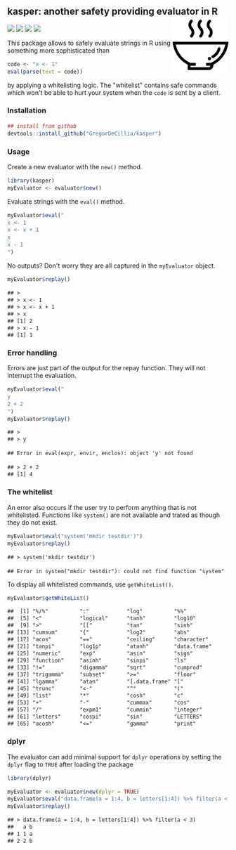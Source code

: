 
<!-- icon: https://iconscout.com/icon/hot-soup-3 -->
kasper: another safety providing evaluator in R <img src="man/figures/logo.png" align="right" alt="" />
-------------------------------------------------------------------------------------------------------

[![](https://img.shields.io/badge/lifecycle-experimental-orange.svg)](https://www.tidyverse.org/lifecycle/#experimental) [![](https://img.shields.io/badge/language-R-blue.svg)](https://cran.r-project.org/) [![](https://img.shields.io/badge/devel%20version-0.1.0-red.svg)](https://github.com/GregorDeCillia/kasper) [![](https://img.shields.io/github/languages/code-size/GregorDeCillia/kasper.svg)](https://github.com/GregorDeCillia/kasper)

This package allows to safely evaluate strings in R using something more sophisticated than

``` r
code <- "x <- 1"
eval(parse(text = code))
```

by applying a whitelisting logic. The "whitelist" contains safe commands which won't be able to hurt your system when the `code` is sent by a client.

### Installation

``` r
## install from github
devtools::install_github("GregorDeCillia/kasper")
```

### Usage

Create a new evaluator with the `new()` method.

``` r
library(kasper)
myEvaluator <- evaluator$new()
```

Evaluate strings with the `eval()` method.

``` r
myEvaluator$eval("
x <- 1
x <- x + 1
x
x - 1
")
```

No outputs? Don't worry they are all captured in the `myEvaluator` object.

``` r
myEvaluator$replay()
```

    ## > 
    ## > x <- 1
    ## > x <- x + 1
    ## > x
    ## [1] 2
    ## > x - 1
    ## [1] 1

### Error handling

Errors are just part of the output for the repay function. They will not interrupt the evaluation.

``` r
myEvaluator$eval("
y
2 + 2
")
myEvaluator$replay()
```

    ## > 
    ## > y

    ## Error in eval(expr, envir, enclos): object 'y' not found

    ## > 2 + 2
    ## [1] 4

### The whitelist

An error also occurs if the user try to perform anything that is not whitelisted. Functions like `system()` are not available and trated as though they do not exist.

``` r
myEvaluator$eval("system('mkdir testdir')")
myEvaluator$replay()
```

    ## > system('mkdir testdir')

    ## Error in system("mkdir testdir"): could not find function "system"

To display all whitelisted commands, use `getWhiteList()`.

``` r
myEvaluator$getWhiteList()
```

    ##  [1] "%/%"          ":"            "log"          "%%"          
    ##  [5] "<"            "logical"      "tanh"         "log10"       
    ##  [9] ">"            "[["           "tan"          "sinh"        
    ## [13] "cumsum"       "{"            "log2"         "abs"         
    ## [17] "acos"         "=="           "ceiling"      "character"   
    ## [21] "tanpi"        "log1p"        "atanh"        "data.frame"  
    ## [25] "numeric"      "exp"          "asin"         "sign"        
    ## [29] "function"     "asinh"        "sinpi"        "ls"          
    ## [33] "!="           "digamma"      "sqrt"         "cumprod"     
    ## [37] "trigamma"     "subset"       ">="           "floor"       
    ## [41] "lgamma"       "atan"         "[.data.frame" "["           
    ## [45] "trunc"        "<-"           "^"            "("           
    ## [49] "list"         "*"            "cosh"         "c"           
    ## [53] "+"            "-"            "cummax"       "cos"         
    ## [57] "/"            "expm1"        "cummin"       "integer"     
    ## [61] "letters"      "cospi"        "sin"          "LETTERS"     
    ## [65] "acosh"        "<="           "gamma"        "print"

### dplyr

The evaluator can add minimal support for `dplyr` operations by setting the `dplyr` flag to `TRUE` after loading the package

``` r
library(dplyr)
```

``` r
myEvaluator <- evaluator$new(dplyr = TRUE)
myEvaluator$eval("data.frame(a = 1:4, b = letters[1:4]) %>% filter(a < 3)")
myEvaluator$replay()
```

    ## > data.frame(a = 1:4, b = letters[1:4]) %>% filter(a < 3)
    ##   a b
    ## 1 1 a
    ## 2 2 b
